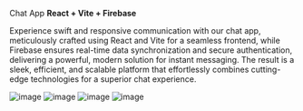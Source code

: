 Chat App **React + Vite + Firebase**

Experience swift and responsive communication with our chat app, meticulously crafted using React and Vite for a seamless frontend, while Firebase ensures real-time data synchronization and secure authentication, delivering a powerful, modern solution for instant messaging. The result is a sleek, efficient, and scalable platform that effortlessly combines cutting-edge technologies for a superior chat experience.

![image](https://github.com/mjragon21/chat-react/assets/130816118/7eec620f-50be-4f35-bf3b-1d28eab86b23)
![image](https://github.com/mjragon21/chat-react/assets/130816118/89a401f1-f50e-44fd-adb7-415c6ae662d8)
![image](https://github.com/mjragon21/chat-react/assets/130816118/dadb9708-7aad-4183-8697-6a4d7d308637)
![image](https://github.com/mjragon21/chat-react/assets/130816118/a480be3f-f45d-4afb-b40f-ad19cfb7ddbf)


